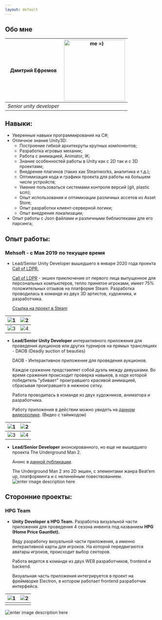 ```yaml
---
layout: default
---
```


## Обо мне
| **Дмитрий Ефремов**|<img src="https://i.imgur.com/XYltwOP.png" alt="me =)" width="200"/>|
|--|--|
|*Senior unity developer*								 ||

## **Навыки:**
- Уверенные навыки программирования на C#;
- Отличное знание Unity3D:
	- Построение гибкой архитекруты крупных компонентов;
	- Разработка игровых механик;  
	- Работа с анимацией, Animator, IK;
	- Знание особенностей работы в Unity как с 2D так и с 3D проектами;  
	- Внедрение плагинов (таких как Steamworks, аналитика и т.д.);
	- Оптимизация кода и графики проекта для работы на большем числе устройств;
	- Умение пользоваться системами контроля версий (git, plastic scm);
	- Опыт использования и оптимизации различных ассетов из Asset Store;  
	- Опыт разработки клиент-серверной логики;
	- Опыт внедрения локализации;
- Опыт работы с Json файлами и различными библиотеками для его парсинга; 

## **Опыт работы:**

### **Mehsoft** - с Мая 2019  по текущее время
-   Lead/Senior Unity Developer вышедшего в январе 2020 года проекта [Call of LDPR.](https://store.steampowered.com/app/1449000/CALL_OF_LDPR/)
	
	[Call of LDPR](https://store.steampowered.com/app/1449000/CALL_OF_LDPR/) - экшен приключение от первого лица выпущенное для персональных компьютеров, тепло принятое игроками, имеет 75% положительных отзывов на платформе Steam. Разработка проводилась в команде из двух 3D артистов, художника, и разработчика.

	[Ссылка на проект в Steam](https://store.steampowered.com/app/1449000/CALL_OF_LDPR/)
	
| ![1](https://i.imgur.com/Dh4kjSv.png) | ![2](https://i.imgur.com/hyUyHCS.png) |
|--|--|
| ![3](https://i.imgur.com/LysnPBh.png) | ![4](https://i.imgur.com/fuzTKbq.png) |

-   **Lead/Senior Unity Developer** интерактивного приложения для проведения аукционов или других турниров на прямых трансляциях - DAOB (Deadly auction of beauties)
    

	DAOB - Интерактивное приложение для проведения аукционов.

	Каждое сражение представляет собой дуэль между девушками. Во время сражения происходит проверка навыков, в ходе которой победитель "убивает" проигравшего красивой анимацией, сбрасывая проигравшего в нижнюю сетку.

	Работа проводилась в команде из двух художников, аниматора и разработчика.
	
	Работу приложения в действии можно увидеть на [данном видеоролике](https://youtu.be/XYS-zTtFvno?t=318). (Видео с таймкодом)

| ![1](https://i.imgur.com/0voKOnG.png) | ![2](https://i.imgur.com/5yVXPeq.png) |
|--|--|
| ![3](https://i.imgur.com/qbUnLJ3.png) | ![4](https://i.imgur.com/GNOUsGQ.png) |

- **Lead/Senior Developer** анонсированного, но еще не вышедшего проекта The Underground Man 2.

	Анонс в [данной публикации](https://vk.com/mehsoft?w=wall-121877279_6131).

	The  Underground  Man 2 это 2D экшен, с элементами жанра Beat’em  up, платформинга и с нелинейным повествованием.
	![enter image description here](https://i.imgur.com/PZU9zvj.png)

## **Сторонние проекты:**

### **HPG Team**
- **Unity** **Developer**  **в HPG Team.** Разработка визуальной части приложения для проведения 4 сезона инвента под названием **HPG** **(****Home**  **Price**  **Gauntlet****).**

	Веду разработку визуальной части приложения, а именно интерактивной карты для игроков. На которой передвигаются аватары игроков, происходит выбор секторов.

	Работа ведется в команде из двух WEB разработчиков, frontend и backend.

	Визуальная часть приложения интегрируется в проект на фреймворке Electron, в котором работает frontend разработчик интерфейса.
	
| ![1](https://i.imgur.com/riJ6MVh.png) | ![2](https://i.imgur.com/PMlAmps.png) |
|--|--|
|  |  |

![enter image description here](https://i.imgur.com/7vBa8eY.png)



